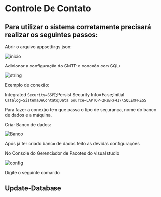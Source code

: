 # Controle De Contato

## Para utilizar o sistema corretamente precisará realizar os seguintes passos:

Abrir o arquivo appsettings.json: 

![inicio](https://user-images.githubusercontent.com/91328590/187377046-a76b25e0-f961-4877-a82e-b3c362f08ce9.png)


Adicionar a configuração do SMTP e conexão com SQL: 

![string](https://user-images.githubusercontent.com/91328590/187379791-b4be2ed8-371f-4ed4-b5c2-970c57d25ac1.png)


Exemplo de conexão:

Integrated `Security=SSPI`;Persist Security Info=False;Initial `Catalog=SistemaDeContato`;`Data Source=LAPTOP-2R8BRF4I\\SQLEXPRESS`

Para fazer a conexão tem que passa o tipo de segurança, nome do banco de dados e a máquina.

Criar Banco de dados:

![Banco](https://user-images.githubusercontent.com/91328590/187383686-b41af045-620c-4d0f-9de7-81b2f8a5a9dd.png)

Após já ter criado banco de dados feito as devidas configurações

No Console do Gerenciador de Pacotes do visual studio 
 
![config](https://user-images.githubusercontent.com/91328590/187385342-b6bf885d-dc93-400a-b4e0-8c270ef1c1f8.png)

Digite o seguinte comando

## Update-Database
